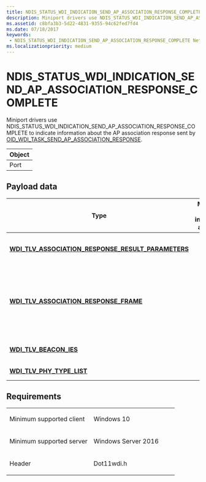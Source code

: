 ```yaml
---
title: NDIS_STATUS_WDI_INDICATION_SEND_AP_ASSOCIATION_RESPONSE_COMPLETE
description: Miniport drivers use NDIS_STATUS_WDI_INDICATION_SEND_AP_ASSOCIATION_RESPONSE_COMPLETE to indicate information about the AP association response sent by OID_WDI_TASK_SEND_AP_ASSOCIATION_RESPONSE.
ms.assetid: c8bfa3b3-5d22-4831-9355-94c62fed7fd4
ms.date: 07/18/2017
keywords:
 - NDIS_STATUS_WDI_INDICATION_SEND_AP_ASSOCIATION_RESPONSE_COMPLETE Network Drivers Starting with Windows Vista
ms.localizationpriority: medium
---
```


# NDIS\_STATUS\_WDI\_INDICATION\_SEND\_AP\_ASSOCIATION\_RESPONSE\_COMPLETE


Miniport drivers use NDIS\_STATUS\_WDI\_INDICATION\_SEND\_AP\_ASSOCIATION\_RESPONSE\_COMPLETE to indicate information about the AP association response sent by [OID\_WDI\_TASK\_SEND\_AP\_ASSOCIATION\_RESPONSE](oid-wdi-task-send-ap-association-response.md).

| Object |
|--------|
| Port   |

 

## Payload data


| Type | Multiple TLV instances allowed | Optional | Description |
| --- | --- | --- | --- |
| [**WDI\_TLV\_ASSOCIATION\_RESPONSE\_RESULT\_PARAMETERS**](./wdi-tlv-association-response-result-parameters.md) |   |   | The association response parameters. |
| [**WDI\_TLV\_ASSOCIATION\_RESPONSE\_FRAME**](./wdi-tlv-association-response-frame.md) |   |   | The received association response. This does not include the 802.11 MAC header. |
| [**WDI\_TLV\_BEACON\_IES**](./wdi-tlv-beacon-ies.md) |   |   | The beacon IEs from the association. |
| [**WDI\_TLV\_PHY\_TYPE\_LIST**](./wdi-tlv-phy-type-list.md) |   |   | The list of PHY types. |
 

Requirements
------------

<table>
<colgroup>
<col width="50%" />
<col width="50%" />
</colgroup>
<tbody>
<tr class="odd">
<td><p>Minimum supported client</p></td>
<td><p>Windows 10</p></td>
</tr>
<tr class="even">
<td><p>Minimum supported server</p></td>
<td><p>Windows Server 2016</p></td>
</tr>
<tr class="odd">
<td><p>Header</p></td>
<td>Dot11wdi.h</td>
</tr>
</tbody>
</table>

 

